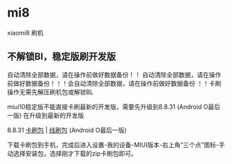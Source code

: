 # mi8
xiaomi8 刷机
## 不解锁Bl，稳定版刷开发版
自动清除全部数据，请在操作前做好数据备份！！ 自动清除全部数据，请在操作前做好数据备份！！！会自动清除全部数据，请在操作前做好数据备份  ！！卡刷操作无需先解压刷机包或解锁BL

miui10稳定版不能直接卡刷最新的开发版，需要先升级到8.8.31  (Android O最后一版) 在升级到最新的开发版

8.8.31    [卡刷包](http://bigota.d.miui.com/8.8.31/miui_MI8_8.8.31_b99e4f5263_8.1.zip)  |  [线刷包](http://bigota.d.miui.com/8.8.31/dipper_images_8.8.31_20180905.0000.00_8.1_cn_c0b76b0d73.tgz) (Android O最后一版)

下载卡刷包到手机，完成后进入设置-我的设备-MIUI版本-右上角“三个点”图标-手动选择安装包，选择刚才下载的zip卡刷包即可。
